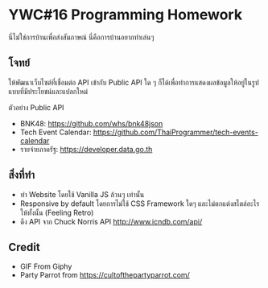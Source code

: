# YWC#16 Programming Homework

นี่ไม่ใช่การบ้านเพื่อส่งสัมภาษณ์​ นี่คือการบ้านอยากทำเล่นๆ

## โจทย์

ให้พัฒนาเว็บไซต์ที่เชื่อมต่อ API เข้ากับ Public API ใด ๆ ก็ได้เพื่อทำการแสดงผลข้อมูลให้อยู่ในรูปแบบที่มีประโยชน์และแปลกใหม่

ตัวอย่าง Public API

- BNK48: https://github.com/whs/bnk48json
- Tech Event Calendar: https://github.com/ThaiProgrammer/tech-events-calendar
- รายจ่ายภาครัฐ: https://developer.data.go.th

## สิ่งที่ทำ

- ทำ Website โดยใช้ Vanilla JS ล้วนๆ เท่านั้น
- Responsive by default โดยการไม่ใช้ CSS Framework ใดๆ และไม่ตกแต่งสไตล์อะไรให้ทั้งนั้น (Feeling Retro)
- ดึง API จาก Chuck Norris API http://www.icndb.com/api/

## Credit

- GIF From Giphy
- Party Parrot from https://cultofthepartyparrot.com/

